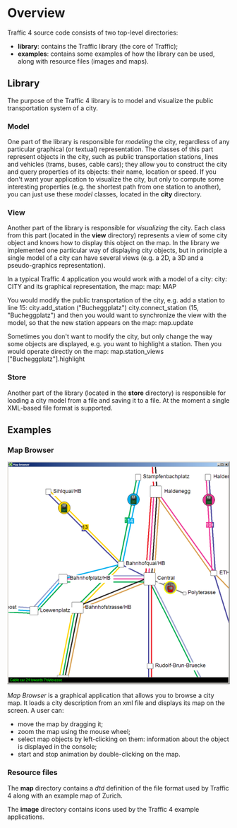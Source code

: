 # Overview 

Traffic 4 source code consists of two top-level directories:
* **library**: contains the Traffic library (the core of Traffic);
* **examples**: contains some examples of how the library can be used, along with resource files (images and maps). 

## Library

The purpose of the Traffic 4 library is to model and visualize the public transportation system of a city.

### Model 

One part of the library is responsible for *modeling* the city, regardless of any particular graphical (or textual) representation.
The classes of this part represent objects in the city, such as public transportation stations, lines and vehicles (trams, buses, cable cars);
they allow you to construct the city and query properties of its objects: their name, location or speed.
If you don't want your application to visualize the city,
but only to compute some interesting properties
(e.g. the shortest path from one station to another),
you can just use these *model* classes,
located in the **city** directory.

### View

Another part of the library is responsible for *visualizing* the city.
Each class from this part (located in the **view** directory) represents a view of some city object
and knows how to display this object on the map.
In the library we implemented one particular way of displaying city objects,
but in principle a single model of a city can have several views
(e.g. a 2D, a 3D and a pseudo-graphics representation).

In a typical Traffic 4 application you would work with a model of a city:
	city: CITY
and its graphical representation, the map:
	map: MAP

You would modify the public transportation of the city, e.g. add a station to line 15:
	city.add_station ("Bucheggplatz")
	city.connect_station (15, "Bucheggplatz")
and then you would want to synchronize the view with the model, so that the new station appears on the map:
	map.update

Sometimes you don't want to modify the city, but only change the way some objects are displayed,
e.g. you want to highlight a station.
Then you would operate directly on the map:
	map.station_views ["Bucheggplatz"].highlight

### Store 

Another part of the library (located in the **store** directory) is responsible for loading a city model from a file and saving it to a file.
At the moment a single XML-based file format is supported.

## Examples 

### Map Browser 

![Map Browser](traffic4.png "Map Browser")

*Map Browser* is a graphical application that allows you to browse a city map.
It loads a city description from an xml file and displays its map on the screen.
A user can:
* move the map by dragging it;
* zoom the map using the mouse wheel;
* select map objects by left-clicking on them: information about the object is displayed in the console;
* start and stop animation by double-clicking on the map.

### Resource files 

The **map** directory contains a *dtd* definition of the file format used by Traffic 4 along with an example map of Zurich.

The **image** directory contains icons used by the Traffic 4 example applications.

